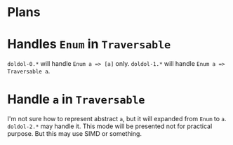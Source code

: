 Plans
====

# Handles `Enum` in `Traversable`

`doldol-0.*` will handle `Enum a => [a]` only.
`doldol-1.*` will handle `Enum a => Traversable a`.

# Handle `a` in `Traversable`

I'm not sure how to represent abstract `a`, but it will expanded from `Enum` to `a`.
`doldol-2.*` may handle it.
This mode will be presented not for practical purpose. But this may use SIMD or something.
